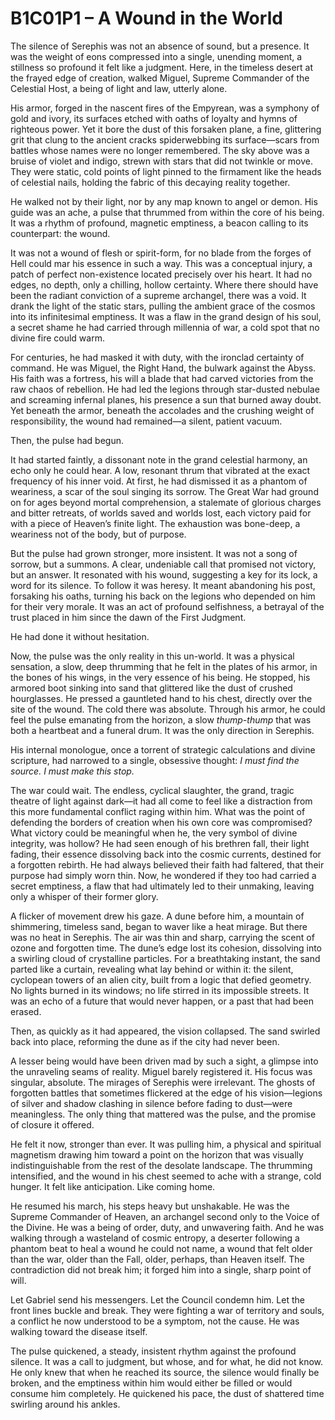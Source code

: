 # B1C01P1 – A Wound in the World

The silence of Serephis was not an absence of sound, but a presence. It was the weight of eons compressed into a single, unending moment, a stillness so profound it felt like a judgment. Here, in the timeless desert at the frayed edge of creation, walked Miguel, Supreme Commander of the Celestial Host, a being of light and law, utterly alone.

His armor, forged in the nascent fires of the Empyrean, was a symphony of gold and ivory, its surfaces etched with oaths of loyalty and hymns of righteous power. Yet it bore the dust of this forsaken plane, a fine, glittering grit that clung to the ancient cracks spiderwebbing its surface—scars from battles whose names were no longer remembered. The sky above was a bruise of violet and indigo, strewn with stars that did not twinkle or move. They were static, cold points of light pinned to the firmament like the heads of celestial nails, holding the fabric of this decaying reality together.

He walked not by their light, nor by any map known to angel or demon. His guide was an ache, a pulse that thrummed from within the core of his being. It was a rhythm of profound, magnetic emptiness, a beacon calling to its counterpart: the wound.

It was not a wound of flesh or spirit-form, for no blade from the forges of Hell could mar his essence in such a way. This was a conceptual injury, a patch of perfect non-existence located precisely over his heart. It had no edges, no depth, only a chilling, hollow certainty. Where there should have been the radiant conviction of a supreme archangel, there was a void. It drank the light of the static stars, pulling the ambient grace of the cosmos into its infinitesimal emptiness. It was a flaw in the grand design of his soul, a secret shame he had carried through millennia of war, a cold spot that no divine fire could warm.

For centuries, he had masked it with duty, with the ironclad certainty of command. He was Miguel, the Right Hand, the bulwark against the Abyss. His faith was a fortress, his will a blade that had carved victories from the raw chaos of rebellion. He had led the legions through star-dusted nebulae and screaming infernal planes, his presence a sun that burned away doubt. Yet beneath the armor, beneath the accolades and the crushing weight of responsibility, the wound had remained—a silent, patient vacuum.

Then, the pulse had begun.

It had started faintly, a dissonant note in the grand celestial harmony, an echo only he could hear. A low, resonant thrum that vibrated at the exact frequency of his inner void. At first, he had dismissed it as a phantom of weariness, a scar of the soul singing its sorrow. The Great War had ground on for ages beyond mortal comprehension, a stalemate of glorious charges and bitter retreats, of worlds saved and worlds lost, each victory paid for with a piece of Heaven’s finite light. The exhaustion was bone-deep, a weariness not of the body, but of purpose.

But the pulse had grown stronger, more insistent. It was not a song of sorrow, but a summons. A clear, undeniable call that promised not victory, but an answer. It resonated with his wound, suggesting a key for its lock, a word for its silence. To follow it was heresy. It meant abandoning his post, forsaking his oaths, turning his back on the legions who depended on him for their very morale. It was an act of profound selfishness, a betrayal of the trust placed in him since the dawn of the First Judgment.

He had done it without hesitation.

Now, the pulse was the only reality in this un-world. It was a physical sensation, a slow, deep thrumming that he felt in the plates of his armor, in the bones of his wings, in the very essence of his being. He stopped, his armored boot sinking into sand that glittered like the dust of crushed hourglasses. He pressed a gauntleted hand to his chest, directly over the site of the wound. The cold there was absolute. Through his armor, he could feel the pulse emanating from the horizon, a slow *thump-thump* that was both a heartbeat and a funeral drum. It was the only direction in Serephis.

His internal monologue, once a torrent of strategic calculations and divine scripture, had narrowed to a single, obsessive thought: *I must find the source. I must make this stop.*

The war could wait. The endless, cyclical slaughter, the grand, tragic theatre of light against dark—it had all come to feel like a distraction from this more fundamental conflict raging within him. What was the point of defending the borders of creation when his own core was compromised? What victory could be meaningful when he, the very symbol of divine integrity, was hollow? He had seen enough of his brethren fall, their light fading, their essence dissolving back into the cosmic currents, destined for a forgotten rebirth. He had always believed their faith had faltered, that their purpose had simply worn thin. Now, he wondered if they too had carried a secret emptiness, a flaw that had ultimately led to their unmaking, leaving only a whisper of their former glory.

A flicker of movement drew his gaze. A dune before him, a mountain of shimmering, timeless sand, began to waver like a heat mirage. But there was no heat in Serephis. The air was thin and sharp, carrying the scent of ozone and forgotten time. The dune’s edge lost its cohesion, dissolving into a swirling cloud of crystalline particles. For a breathtaking instant, the sand parted like a curtain, revealing what lay behind or within it: the silent, cyclopean towers of an alien city, built from a logic that defied geometry. No lights burned in its windows; no life stirred in its impossible streets. It was an echo of a future that would never happen, or a past that had been erased.

Then, as quickly as it had appeared, the vision collapsed. The sand swirled back into place, reforming the dune as if the city had never been.

A lesser being would have been driven mad by such a sight, a glimpse into the unraveling seams of reality. Miguel barely registered it. His focus was singular, absolute. The mirages of Serephis were irrelevant. The ghosts of forgotten battles that sometimes flickered at the edge of his vision—legions of silver and shadow clashing in silence before fading to dust—were meaningless. The only thing that mattered was the pulse, and the promise of closure it offered.

He felt it now, stronger than ever. It was pulling him, a physical and spiritual magnetism drawing him toward a point on the horizon that was visually indistinguishable from the rest of the desolate landscape. The thrumming intensified, and the wound in his chest seemed to ache with a strange, cold hunger. It felt like anticipation. Like coming home.

He resumed his march, his steps heavy but unshakable. He was the Supreme Commander of Heaven, an archangel second only to the Voice of the Divine. He was a being of order, duty, and unwavering faith. And he was walking through a wasteland of cosmic entropy, a deserter following a phantom beat to heal a wound he could not name, a wound that felt older than the war, older than the Fall, older, perhaps, than Heaven itself. The contradiction did not break him; it forged him into a single, sharp point of will.

Let Gabriel send his messengers. Let the Council condemn him. Let the front lines buckle and break. They were fighting a war of territory and souls, a conflict he now understood to be a symptom, not the cause. He was walking toward the disease itself.

The pulse quickened, a steady, insistent rhythm against the profound silence. It was a call to judgment, but whose, and for what, he did not know. He only knew that when he reached its source, the silence would finally be broken, and the emptiness within him would either be filled or would consume him completely. He quickened his pace, the dust of shattered time swirling around his ankles.

